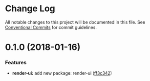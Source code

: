 # Change Log

All notable changes to this project will be documented in this file.
See [Conventional Commits](https://conventionalcommits.org) for commit guidelines.

<a name="0.1.0"></a>
# 0.1.0 (2018-01-16)


### Features

* **render-ui:** add new package: render-ui ([ff3c342](https://github.com/pieelements/pie-elements/commit/ff3c342))
